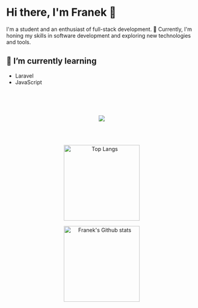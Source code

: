 # Hi there, I'm Franek 👋

I'm a student and an enthusiast of full-stack development. 🚀 Currently, I'm honing my skills in software development and exploring new technologies and tools.


## 🌱 I’m currently learning 
 - Laravel
 - JavaScript

 <br>
 <br>
 <br>

<p align="center">
    <img src="https://skillicons.dev/icons?i=js,php,laravel,vue,kotlin,java,py,tailwindcss,sass,webpack,figma,postgresql,html,git,docker" />
</p>

<br>
<br>

<p align="center">
  <img height=200 align="center" src="https://github-readme-stats.vercel.app/api/top-langs/?username=franekdev&layout=compact&theme=rose_pine&hide_border=true" alt="Top Langs" />
</p>

<p align="center">
  <img height=200 align="center" src="https://github-readme-stats.vercel.app/api?username=franekdev&show_icons=true&theme=rose_pine&hide_border=true" alt="Franek's Github stats" />
</p>


<!--
**FranekDev/FranekDev** is a ✨ _special_ ✨ repository because its `README.md` (this file) appears on your GitHub profile.

Here are some ideas to get you started:

- 🔭 I’m currently working on ...
- 🌱 I’m currently learning ...
- 👯 I’m looking to collaborate on ...
- 🤔 I’m looking for help with ...
- 💬 Ask me about ...
- 📫 How to reach me: ...
- 😄 Pronouns: ...
- ⚡ Fun fact: ...
-->
